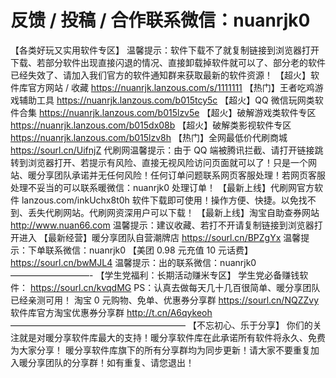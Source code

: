# 反馈 / 投稿 / 合作联系微信：nuanrjk0
【各类好玩又实用软件专区】
温馨提示：软件下载不了就复制链接到浏览器打开下载、若部分软件出现直接闪退的情况、直接卸载掉软件就可以了、部分老的软件已经失效了、请加入我们官方的软件通知群来获取最新的软件资源！
【超火】软件库官方网站 / 收藏
https://nuanrjk.lanzous.com/s/1111111
【热门】王者吃鸡游戏辅助工具
https://nuanrjk.lanzous.com/b015tcy5c
【超火】QQ 微信玩网类软件合集
https://nuanrjk.lanzous.com/b015lzv5e
【超火】破解游戏类软件专区
https://nuanrjk.lanzous.com/b015dx08b
【超火】破解类影视软件专区
https://nuanrjk.lanzous.com/b015lzv8h
【热门】全网最低价代刷商城
https://sourl.cn/UifnjZ
代刷网温馨提示：由于 QQ 端被腾讯拦截、请打开链接跳转到浏览器打开、若提示有风险、直接无视风险访问页面就可以了！只是一个网站、暖分享团队承诺并无任何风险！任何订单问题联系网页客服处理！若网页客服处理不妥当的可以联系暖微信：nuanrjk0 处理订单！
【最新上线】代刷网官方软件
lanzous.com/inkUchx8t0h
软件下载即可使用！操作方便、快捷。以免找不到、丢失代刷网站。代刷网资深用户可以下载！
【最新上线】淘宝自助查券网站
http://www.nuan66.com
温馨提示：建议收藏、若打不开请复制链接到浏览器打开进入
【最新经营】暖分享团队自营潮牌店
https://sourl.cn/BPZgYx
温馨提示：下单联系微信：nuanrjk0
【美团 0.98 元充值 10 元话费】
https://sourl.cn/bwMJL4
温馨提示：出的联系微信：nuanrjk0
—————————-
【学生党福利：长期活动赚米专区】
学生党必备赚钱软件：
https://sourl.cn/kvqdMG
PS：认真去做每天几十几百很简单、暖分享团队已经亲测可用！
淘宝 0 元购物、免单、优惠券分享群
https://sourl.cn/NQZZvy
软件库官方淘宝优惠券分享群
http://t.cn/A6qykeoh
————————————————————
【不忘初心、乐于分享】
你们的关注就是对暖分享软件库最大的支持！暖分享软件库在此承诺所有软件将永久、免费为大家分享！
暖分享软件库旗下的所有分享群均为同步更新！请大家不要重复加入暖分享团队的分享群！如有重复、请您退出！
